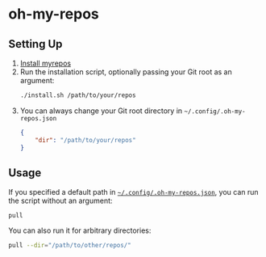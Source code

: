 # oh-my-repos
## Setting Up
 1. [Install myrepos](https://myrepos.branchable.com/install/)
 2. Run the installation script, optionally passing your Git root as an argument:
    ``` sh
    ./install.sh /path/to/your/repos
    ```
 3. You can always change your Git root directory in `~/.config/.oh-my-repos.json`
    ``` json
    {
        "dir": "/path/to/your/repos"
    }
    ```

## Usage
If you specified a default path in [`~/.config/.oh-my-repos.json`](config.json), you can run the script without an argument:
```
pull
```

You can also run it for arbitrary directories: 
``` sh
pull --dir="/path/to/other/repos/"
```